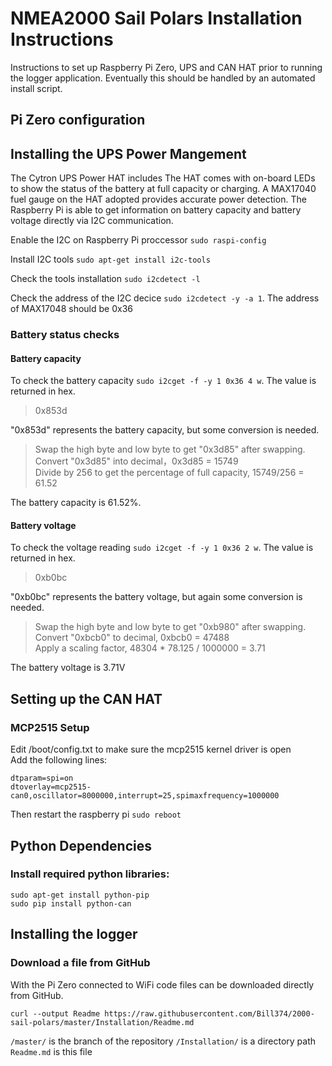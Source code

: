 # NMEA2000 Sail Polars Installation Instructions

Instructions to set up Raspberry Pi Zero, UPS and CAN HAT prior to running the logger application.  Eventually this should be handled by an automated install script.

## Pi Zero configuration

## Installing the UPS Power Mangement

The Cytron UPS Power HAT includes The HAT comes with on-board LEDs to show the status of the battery at full capacity or charging.  A MAX17040 fuel gauge on the HAT adopted provides accurate power detection.  The Raspberry Pi is able to get information on battery capacity and battery voltage directly via I2C communication.

Enable the I2C on Raspberry Pi proccessor `sudo raspi-config`

Install I2C tools `sudo apt-get install i2c-tools`

Check the tools installation `sudo i2cdetect -l`

Check the address of the I2C decice `sudo i2cdetect -y -a 1`. The address of MAX17048 should be 0x36

### Battery status checks

#### Battery capacity

To check the battery capacity `sudo i2cget -f -y 1 0x36 4 w`. The value is returned in hex.

> 0x853d

"0x853d" represents the battery capacity, but some conversion is needed.

> Swap the high byte and low byte to get "0x3d85" after swapping. <br>
> Convert "0x3d85" into decimal，0x3d85 = 15749 <br>
> Divide by 256 to get the percentage of full capacity, 15749/256 = 61.52 <br>

The battery capacity is 61.52%.

#### Battery voltage

To check the voltage reading `sudo i2cget -f -y 1 0x36 2 w`.  The value is returned in hex.

> 0xb0bc

"0xb0bc" represents the battery voltage, but again some conversion is needed. 

> Swap the high byte and low byte to get "0xb980" after swapping. <br>
> Convert "0xbcb0" to decimal, 0xbcb0 = 47488 <br>
> Apply a scaling factor, 48304 * 78.125 / 1000000 = 3.71 <br>

The battery voltage is 3.71V

## Setting up the CAN HAT

### MCP2515 Setup
Edit /boot/config.txt to make sure the mcp2515 kernel driver is open <br>
Add the following lines: 
```
dtparam=spi=on
dtoverlay=mcp2515-can0,oscillator=8000000,interrupt=25,spimaxfrequency=1000000
```
Then restart the raspberry pi `sudo reboot`

## Python Dependencies

### Install required python libraries:
```
sudo apt-get install python-pip
sudo pip install python-can
```
## Installing the logger

### Download a file from GitHub

With the Pi Zero connected to WiFi code files can be downloaded directly from GitHub.
```
curl --output Readme https://raw.githubusercontent.com/Bill374/2000-sail-polars/master/Installation/Readme.md
```

`/master/` is the branch of the repository
`/Installation/` is a directory path
`Readme.md` is this file
